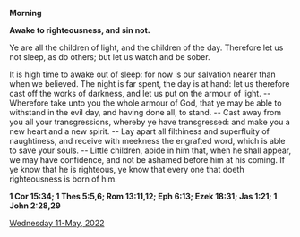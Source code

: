 **Morning**

**Awake to righteousness, and sin not.**
 
Ye are all the children of light, and the children of the day. Therefore let us not sleep, as do others; but let us watch and be sober.
 
It is high time to awake out of sleep: for now is our salvation nearer than when we believed. The night is far spent, the day is at hand: let us therefore cast off the works of darkness, and let us put on the armour of light. -- Wherefore take unto you the whole armour of God, that ye may be able to withstand in the evil day, and having done all, to stand. -- Cast away from you all your transgressions, whereby ye have transgressed: and make you a new heart and a new spirit. -- Lay apart all filthiness and superfluity of naughtiness, and receive with meekness the engrafted word, which is able to save your souls. -- Little children, abide in him that, when he shall appear, we may have confidence, and not be ashamed before him at his coming. If ye know that he is righteous, ye know that every one that doeth righteousness is born of him.  

**1 Cor 15:34; 1 Thes 5:5,6; Rom 13:11,12; Eph 6:13; Ezek 18:31; Jas 1:21; 1 John 2:28,29**

[Wednesday 11-May, 2022](https://t.me/daily_light)
